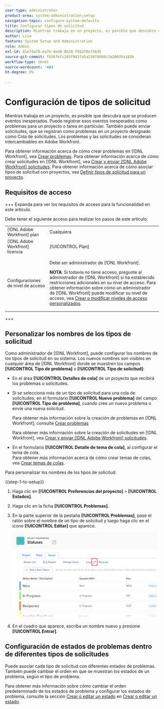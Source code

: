 ```yaml
---
user-type: administrator
product-area: system-administration;setup
navigation-topic: configure-system-defaults
title: Configurar tipos de solicitud
description: Mientras trabaja en un proyecto, es posible que descubra que se producen eventos inesperados. Puede registrar esos eventos inesperados como problemas para un proyecto o tarea en particular. También puede enviar solicitudes, que se registran como problemas en un proyecto designado como Cola de solicitudes. Los problemas y las solicitudes se consideran intercambiables en Adobe Workfront.
author: Lisa
feature: System Setup and Administration
role: Admin
exl-id: 81e74a70-ea7e-4ed8-8b30-f01df0e73645
source-git-commit: f036fbfc203f942fa5a22070860c3a20035a183b
workflow-type: tm+mt
source-wordcount: '484'
ht-degree: 0%

---
```


# Configuración de tipos de solicitud

Mientras trabaja en un proyecto, es posible que descubra que se producen eventos inesperados. Puede registrar esos eventos inesperados como problemas para un proyecto o tarea en particular. También puede enviar solicitudes, que se registran como problemas en un proyecto designado como Cola de solicitudes. Los problemas y las solicitudes se consideran intercambiables en Adobe Workfront.

Para obtener información acerca de cómo crear problemas en [!DNL Workfront], vea [Crear problemas](../../../manage-work/issues/manage-issues/create-issues.md). Para obtener información acerca de cómo crear solicitudes en [!DNL Workfront], vea [Crear y enviar [!DNL Adobe Workfront] solicitudes](../../../manage-work/requests/create-requests/create-submit-requests.md). Para obtener información acerca de cómo asociar tipos de solicitud con proyectos, vea [Definir tipos de solicitud para un proyecto](../../../manage-work/requests/create-and-manage-request-queues/define-request-types-for-project.md).

## Requisitos de acceso

+++ Expanda para ver los requisitos de acceso para la funcionalidad en este artículo.

Debe tener el siguiente acceso para realizar los pasos de este artículo:

<table style="table-layout:auto"> 
 <col> 
 <col> 
 <tbody> 
  <tr> 
   <td role="rowheader">[!DNL Adobe Workfront] plan</td> 
   <td>Cualquiera</td> 
  </tr> 
  <tr> 
   <td role="rowheader">[!DNL Adobe Workfront] licencia</td> 
   <td>[!UICONTROL Plan]</td> 
  </tr> 
  <tr> 
   <td role="rowheader">Configuraciones de nivel de acceso</td> 
   <td> <p>Debe ser administrador de [!DNL Workfront].</p> <p><b>NOTA</b>: Si todavía no tiene acceso, pregunte al administrador de [!DNL Workfront] si ha establecido restricciones adicionales en su nivel de acceso. Para obtener información sobre cómo un administrador de [!DNL Workfront] puede modificar su nivel de acceso, vea <a href="../../../administration-and-setup/add-users/configure-and-grant-access/create-modify-access-levels.md" class="MCXref xref">Crear o modificar niveles de acceso personalizados</a>.</p> </td> 
  </tr> 
 </tbody> 
</table>

+++

<!--
THIS IS DRAFTED IN FLARE
<h2>Set what issue or request types are allowed for a project</h2>
<p>You can organize the kind of issues or requests that are logged in Workfront by Request Types. This organization is useful for reporting reasons and for helping users understand what kind of unexpected work might occur during the lifetime of a project.</p>
<p>You can specify the type of requests that can be logged on a project when you configure the <strong>Queue Details</strong> area for the project. </p>
<ol>
<li value="1"> <p> Click <strong>Projects</strong> in the Main Menu. <img src="assets/main-menu-icon.png"> </p> </li>
<li value="2">Click the name of the project to open it.</li>
<li value="3"> In the left panel, click <strong>Queue Details</strong>. </li>
<li value="4"> <p>In the <strong>Queue Properties</strong> section, select the <strong>Request Types</strong> you want for the project.</p> <note type="note">
You must have at least one request type selected. You can select multiple request types.
</note> </li>
<li value="5"> <p>Click <strong>Save</strong>.</p> <p>The request types you specified will be available to select when you enter a new issue on a task or a project, or when you submit a new request to the project.</p> </li>
</ol>
</div>
-->

## Personalizar los nombres de los tipos de solicitud

Como administrador de [!DNL Workfront], puede configurar los nombres de los tipos de solicitud en su sistema. Los nuevos nombres son visibles en cualquier área de [!DNL Workfront] donde se muestren los campos **[!UICONTROL Tipo de problema]** o **[!UICONTROL Tipo de solicitud]**:

* En el área **[!UICONTROL Detalles de cola]** de un proyecto que recibirá los problemas o solicitudes.
* Si se selecciona más de un tipo de solicitud para una cola de solicitudes, en el formulario **[!UICONTROL Nuevo problema]** del campo **[!UICONTROL Tipo de problema]**, cuando cree un nuevo problema o envíe una nueva solicitud.

  Para obtener más información sobre la creación de problemas en [!DNL Workfront], consulte [Crear problemas](../../../manage-work/issues/manage-issues/create-issues.md)

  Para obtener más información sobre la creación de solicitudes en [!DNL Workfront], vea [Crear y enviar [!DNL Adobe Workfront] solicitudes](../../../manage-work/requests/create-requests/create-submit-requests.md).

* En el formulario **[!UICONTROL Detalle de tema de cola]**, al configurar el tema de cola.\
   Para obtener más información acerca de cómo crear temas de colas, vea [Crear temas de colas](../../../manage-work/requests/create-and-manage-request-queues/create-queue-topics.md).

Para personalizar los nombres de los tipos de solicitud:

{{step-1-to-setup}}

1. Haga clic en **[!UICONTROL Preferencias del proyecto]** > **[!UICONTROL Estados]**.

1. Haga clic en la ficha **[!UICONTROL Problemas]**.
1. En la parte superior de la pestaña **[!UICONTROL Problemas]**, pase el ratón sobre el nombre de un tipo de solicitud y luego haga clic en el icono **[!UICONTROL Editar]** que aparece.

   ![](assets/edit-request-type-name-nwe.png)

1. En el cuadro que aparece, escriba un nombre nuevo y presione **[!UICONTROL Entrar]**.

## Configuración de estados de problemas dentro de diferentes tipos de solicitudes

Puede asociar cada tipo de solicitud con diferentes estados de problemas. También puede cambiar el orden en que se muestran los estados de un problema, según el tipo de problema.

Para obtener más información sobre cómo cambiar el orden predeterminado de los estados de problema y configurar los estados de problema, consulte la sección [Crear o editar un estado](../../../administration-and-setup/customize-workfront/creating-custom-status-and-priority-labels/create-or-edit-a-status.md) en [Crear o editar un estado](../../../administration-and-setup/customize-workfront/creating-custom-status-and-priority-labels/create-or-edit-a-status.md).
